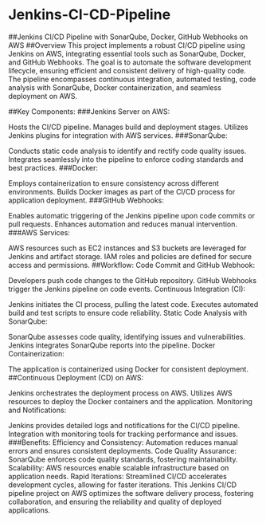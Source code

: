 # Jenkins-CI-CD-Pipeline

##Jenkins CI/CD Pipeline with SonarQube, Docker, GitHub Webhooks on AWS
##Overview
This project implements a robust CI/CD pipeline using Jenkins on AWS, integrating essential tools such as SonarQube, Docker, and GitHub Webhooks. The goal is to automate the software development lifecycle, ensuring efficient and consistent delivery of high-quality code. The pipeline encompasses continuous integration, automated testing, code analysis with SonarQube, Docker containerization, and seamless deployment on AWS.

##Key Components:
###Jenkins Server on AWS:

Hosts the CI/CD pipeline.
Manages build and deployment stages.
Utilizes Jenkins plugins for integration with AWS services.
###SonarQube:

Conducts static code analysis to identify and rectify code quality issues.
Integrates seamlessly into the pipeline to enforce coding standards and best practices.
###Docker:

Employs containerization to ensure consistency across different environments.
Builds Docker images as part of the CI/CD process for application deployment.
###GitHub Webhooks:

Enables automatic triggering of the Jenkins pipeline upon code commits or pull requests.
Enhances automation and reduces manual intervention.
###AWS Services:

AWS resources such as EC2 instances and S3 buckets are leveraged for Jenkins and artifact storage.
IAM roles and policies are defined for secure access and permissions.
##Workflow:
Code Commit and GitHub Webhook:

Developers push code changes to the GitHub repository.
GitHub Webhooks trigger the Jenkins pipeline on code events.
Continuous Integration (CI):

Jenkins initiates the CI process, pulling the latest code.
Executes automated build and test scripts to ensure code reliability.
Static Code Analysis with SonarQube:

SonarQube assesses code quality, identifying issues and vulnerabilities.
Jenkins integrates SonarQube reports into the pipeline.
Docker Containerization:

The application is containerized using Docker for consistent deployment.
##Continuous Deployment (CD) on AWS:

Jenkins orchestrates the deployment process on AWS.
Utilizes AWS resources to deploy the Docker containers and the application.
Monitoring and Notifications:

Jenkins provides detailed logs and notifications for the CI/CD pipeline.
Integration with monitoring tools for tracking performance and issues.
###Benefits:
Efficiency and Consistency:
Automation reduces manual errors and ensures consistent deployments.
Code Quality Assurance:
SonarQube enforces code quality standards, fostering maintainability.
Scalability:
AWS resources enable scalable infrastructure based on application needs.
Rapid Iterations:
Streamlined CI/CD accelerates development cycles, allowing for faster iterations.
This Jenkins CI/CD pipeline project on AWS optimizes the software delivery process, fostering collaboration, and ensuring the reliability and quality of deployed applications.
